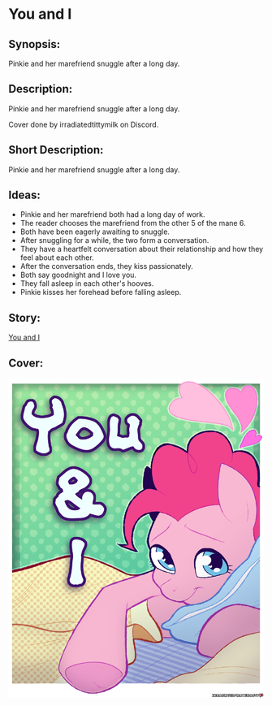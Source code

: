 # You and I

## Synopsis:
Pinkie and her marefriend snuggle after a long day.

## Description:
Pinkie and her marefriend snuggle after a long day.

Cover done by irradiatedtittymilk on Discord.

## Short Description:
Pinkie and her marefriend snuggle after a long day.

## Ideas:
- Pinkie and her marefriend both had a long day of work.
- The reader chooses the marefriend from the other 5 of the mane 6.
- Both have been eagerly awaiting to snuggle.
- After snuggling for a while, the two form a conversation.
- They have a heartfelt conversation about their relationship and how they feel about each other.
- After the conversation ends, they kiss passionately.
- Both say goodnight and I love you.
- They fall asleep in each other's hooves.
- Pinkie kisses her forehead before falling asleep.

## Story:
[You and I](./you-and-i.md)

## Cover:
![cover](./you-and-i-cover.png)